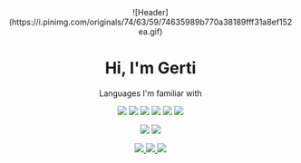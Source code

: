 <div align="center">
  ![Header](https://i.pinimg.com/originals/74/63/59/74635989b770a38189fff31a8ef152ea.gif)
  <h1>Hi, I'm Gerti</h1>
</div>

<div align="center">
  <p>Languages I'm familiar with</p>
  <img src="https://img.shields.io/badge/-JavaScript-black?style=flat&logo=javascript" />
  <img src="https://img.shields.io/badge/-Python-black?style=flat&logo=python" />
  <img src="https://img.shields.io/badge/-React-black?style=flat&logo=react" />
  <img src="https://img.shields.io/badge/-Node.js-black?style=flat&logo=node.js" />
  <img src="https://img.shields.io/badge/-Docker-black?style=flat&logo=docker" />
  <img src="https://img.shields.io/badge/-Git-black?style=flat&logo=git" />
</div>


<div align="center">
  <p>
    <img src="https://github-readme-stats.vercel.app/api?username=yourusername&show_icons=true&theme=radical" />
    <img src="https://github-readme-stats.vercel.app/api/top-langs/?username=yourusername&layout=compact&theme=radical" />
  </p>
</div>

<div align="center">
  <p>
    <a href="https://www.linkedin.com/in/gerti-kida-a97b3b23b/">
      <img src="https://img.shields.io/badge/-LinkedIn-black?style=flat&logo=linkedin" />
    </a>
    <a href="https://twitter.com/yourprofile">
      <img src="https://img.shields.io/badge/-Twitter-black?style=flat&logo=twitter" />
    </a>
    <a href="https://yourwebsite.com">
      <img src="https://img.shields.io/badge/-Website-black?style=flat&logo=google-chrome" />
    </a>
  </p>
</div>
